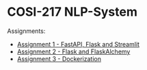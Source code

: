 # COSI-217 NLP-System

Assignments:

- [Assignment 1 - FastAPI, Flask and Streamlit](assignment_1/README.md)
- [Assignment 2 - Flask and FlaskAlchemy](assignment_2/README.md)
- [Assignment 3 - Dockerization](assignment_3/README.md)

